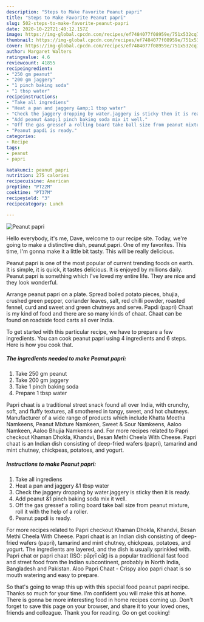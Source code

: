 ```yaml
---
description: "Steps to Make Favorite Peanut papri"
title: "Steps to Make Favorite Peanut papri"
slug: 502-steps-to-make-favorite-peanut-papri
date: 2020-10-22T21:40:12.157Z
image: https://img-global.cpcdn.com/recipes/ef7484077f08959e/751x532cq70/peanut-papri-recipe-main-photo.jpg
thumbnail: https://img-global.cpcdn.com/recipes/ef7484077f08959e/751x532cq70/peanut-papri-recipe-main-photo.jpg
cover: https://img-global.cpcdn.com/recipes/ef7484077f08959e/751x532cq70/peanut-papri-recipe-main-photo.jpg
author: Margaret Walters
ratingvalue: 4.6
reviewcount: 41855
recipeingredient:
- "250 gm peanut"
- "200 gm jaggery"
- "1 pinch baking soda"
- "1 tbsp water"
recipeinstructions:
- "Take all ingrediens"
- "Heat a pan and jaggery &amp;1 tbsp water"
- "Check the jaggery dropping by water.jaggery is sticky then it is ready."
- "Add peanut &amp;1 pinch baking soda mix it well."
- "Off the gas gressef a rolling board take ball size from peanut mixture, roll it with the help of a roller."
- "Peanut papdi is ready."
categories:
- Recipe
tags:
- peanut
- papri

katakunci: peanut papri 
nutrition: 275 calories
recipecuisine: American
preptime: "PT22M"
cooktime: "PT37M"
recipeyield: "3"
recipecategory: Lunch

---
```



![Peanut papri](https://img-global.cpcdn.com/recipes/ef7484077f08959e/751x532cq70/peanut-papri-recipe-main-photo.jpg)

Hello everybody, it's me, Dave, welcome to our recipe site. Today, we're going to make a distinctive dish, peanut papri. One of my favorites. This time, I'm gonna make it a little bit tasty. This will be really delicious.

Peanut papri is one of the most popular of current trending foods on earth. It is simple, it is quick, it tastes delicious. It is enjoyed by millions daily. Peanut papri is something which I've loved my entire life. They are nice and they look wonderful.

Arrange peanut papri on a plate. Spread boiled potato pieces, bhujia, crushed green pepper, coriander leaves, salt, red chilli powder, roasted fennel, curd and sweet and green chutneys and serve. Papdi (papri) Chaat is my kind of food and there are so many kinds of chaat. Chaat can be found on roadside food carts all over India.


To get started with this particular recipe, we have to prepare a few ingredients. You can cook peanut papri using 4 ingredients and 6 steps. Here is how you cook that.

<!--inarticleads1-->

##### The ingredients needed to make Peanut papri:

1. Take 250 gm peanut
1. Take 200 gm jaggery
1. Take 1 pinch baking soda
1. Prepare 1 tbsp water


Papri chaat is a traditional street snack found all over India, with crunchy, soft, and fluffy textures, all smothered in tangy, sweet, and hot chutneys. Manufacturer of a wide range of products which include Khatta Meetha Namkeens, Peanut Mixture Namkeen, Sweet &amp; Sour Namkeens, Aaloo Namkeen, Aaloo Bhujia Namkeens and. For more recipes related to Papri checkout Khaman Dhokla, Khandvi, Besan Methi Cheela With Cheese. Papri chaat is an Indian dish consisting of deep-fried wafers (papri), tamarind and mint chutney, chickpeas, potatoes, and yogurt. 

<!--inarticleads2-->

##### Instructions to make Peanut papri:

1. Take all ingrediens
1. Heat a pan and jaggery &amp;1 tbsp water
1. Check the jaggery dropping by water.jaggery is sticky then it is ready.
1. Add peanut &amp;1 pinch baking soda mix it well.
1. Off the gas gressef a rolling board take ball size from peanut mixture, roll it with the help of a roller.
1. Peanut papdi is ready.


For more recipes related to Papri checkout Khaman Dhokla, Khandvi, Besan Methi Cheela With Cheese. Papri chaat is an Indian dish consisting of deep-fried wafers (papri), tamarind and mint chutney, chickpeas, potatoes, and yogurt. The ingredients are layered, and the dish is usually sprinkled with. Papri chat or papri chaat (ISO: pāpṛī cāṭ) is a popular traditional fast food and street food from the Indian subcontinent, probably in North India, Bangladesh and Pakistan. Aloo Papri Chaat - Crispy aloo papri chaat is so mouth watering and easy to prepare. 

So that's going to wrap this up with this special food peanut papri recipe. Thanks so much for your time. I'm confident you will make this at home. There is gonna be more interesting food in home recipes coming up. Don't forget to save this page on your browser, and share it to your loved ones, friends and colleague. Thank you for reading. Go on get cooking!
